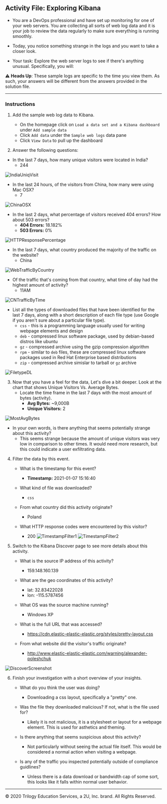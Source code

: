 ## Activity File: Exploring Kibana

* You are a DevOps professional and have set up monitoring for one of your web servers. You are collecting all sorts of web log data and it is your job to review the data regularly to make sure everything is running smoothly. 

* Today, you notice something strange in the logs and you want to take a closer look.

* Your task: Explore the web server logs to see if there's anything unusual. Specifically, you will:

:warning: **Heads Up**: These sample logs are specific to the time you view them. As such, your answers will be different from the answers provided in the solution file. 

---

### Instructions

1. Add the sample web log data to Kibana.
    - On the homepage click on `Load a data set and a Kibana dashboard` under `Add sample data`
    - Click `Add data` under the `Sample web logs` data pane
    - Click `View Data` to pull up the dashboard

2. Answer the following questions:

  - In the last 7 days, how many unique visitors were located in India?
      - 244

![IndiaUniqVisit](Images/Kibana/screen1.png)

  - In the last 24 hours, of the visitors from China, how many were using Mac OSX?
      - 7

![ChinaOSX](Images/Kibana/screen2.png)

  - In the last 2 days, what percentage of visitors received 404 errors? How about 503 errors?
      - **404 Errors:** 18.182%
      - **503 Errors:** 0%

![HTTPResponsePercentage](Images/Kibana/screen3.png)

  - In the last 7 days, what country produced the majority of the traffic on the website?
      - China

![WebTrafficByCountry](Images/Kibana/screen4.png)

  - Of the traffic that's coming from that country, what time of day had the highest amount of activity?
      - 11AM

![CNTrafficByTime](Images/Kibana/screen5.png)


  - List all the types of downloaded files that have been identified for the last 7 days, along with a short description of each file type (use Google if you aren't sure about a particular file type).
      - `css` - this is a programming language usually used for writing
          webpage elements and design
      - `deb` - compressed linux software package, used by debian-based distros 
          like ubuntu
      - `gz` - compressed archive using the gzip compression algorithm
      - `rpm` - similar to `deb` files, these are compressed linux software
          packages used in Red Hat Enterprise based distributions 
      - `zip` - compressed archive simislar to tarball or `gz` archive

![FiletypeDL](Images/Kibana/screen6.png)

3. Now that you have a feel for the data, Let's dive a bit deeper. Look at the chart that shows Unique Visitors Vs. Average Bytes.
   - Locate the time frame in the last 7 days with the most amount of bytes (activity).
       - **Avg Bytes:** ~9,000B
       - **Unique Visitors:** 2

![MostAvgBytes](Images/Kibana/screen7.png)

   - In your own words, is there anything that seems potentially strange about this activity?
       - This seems strange because the amount of unique visitors was very
           low in comparison to other times. It would need more research, but
           this could indicate a user exfiltrating data.

4. Filter the data by this event.
     - What is the timestamp for this event?
         - **Timestamp:** 2021-01-07 15:16:40 

     - What kind of file was downloaded?
         - `css` 
         
     - From what country did this activity originate?
         - Poland

     - What HTTP response codes were encountered by this visitor?
         - 200
![TimestampFilter1](Images/Kibana/screen8.png)
![TimestampFilter2](Images/Kibana/screen9.png)

5. Switch to the Kibana Discover page to see more details about this activity.
     - What is the source IP address of this activity?
         - 159.148.160.139

     - What are the geo coordinates of this activity?
         - lat: 32.83422028
         - lon: -115.5787456 

     - What OS was the source machine running?
         - Windows XP

     - What is the full URL that was accessed?
         - https://cdn.elastic-elastic-elastic.org/styles/pretty-layout.css

     - From what website did the visitor's traffic originate?
         - http://www.elastic-elastic-elastic.com/warning/alexander-poleshchuk

![DiscoverScreenshot](Images/Kibana/screen10.png)

6. Finish your investigation with a short overview of your insights. 

     - What do you think the user was doing?
         - Downloading a css layout, specifically a "pretty" one.

     - Was the file they downloaded malicious? If not, what is the file used for?
         - Likely it is not malicious, it is a stylesheet or layout for
             a webpage element. This is used for asthetics and theming.

     - Is there anything that seems suspicious about this activity?
         - Not particularly without seeing the actual file itself. This would
             be considered a normal action when visiting a webpage. 

     - Is any of the traffic you inspected potentially outside of compliance guidlines?
         - Unless there is a data download or bandwidth cap of some sort, this
             looks like it falls within normal user behavior. 


---
© 2020 Trilogy Education Services, a 2U, Inc. brand. All Rights Reserved.  
